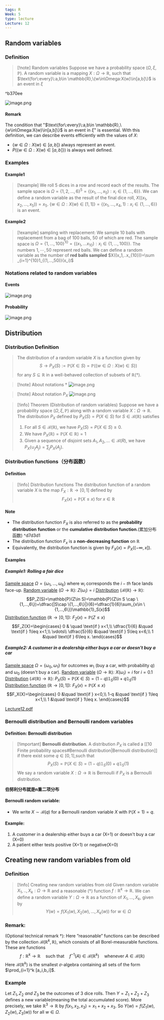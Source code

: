 ```yaml
---
tags: R
Week: 5
type: lecture
Lecture: 12
---
```

## Random variables
### Definition
>[!note] Random variables
>Suppose we have a probability space $(\Omega,\xi,\mathbb{P})$. A random variable is a mapping $X:\Omega\to \mathbb{R}$, such that
>$\text{for\:every}\:a,b\in \mathbb{R},\{w\in\Omega:X(w)\in[a,b]\}$ is an event in $\xi$

^b370ee


![image.png](https://cdn.nlark.com/yuque/0/2022/png/25489537/1666772384885-71b3a9ef-57c5-4586-87dd-e1a61c327655.png#averageHue=%23fafbf9&clientId=ud6e6e554-0a5b-4&crop=0&crop=0&crop=1&crop=1&from=paste&height=198&id=u296ea987&margin=%5Bobject%20Object%5D&name=image.png&originHeight=396&originWidth=956&originalType=binary&ratio=1&rotation=0&showTitle=false&size=181372&status=done&style=none&taskId=u604ea555-a075-40ab-a997-2933fafca29&title=&width=478)

#### Remark
The condition that "$\text{for\:every}\:a,b\in \mathbb{R},\{w\in\Omega:X(w)\in[a,b]\}$ is an event in $\xi$" is essential. 
With this definition, we can describe events efficiently with the values of $X$:
- $\{w\in\Omega:X(w)\in[a,b]\}$ always represent an event. 
- $P(\{w\in\Omega:X(w)\in[a,b]\})$ is always well defined.

### Examples
#### Example1
>[!example] We roll 5 dices in a row and record each of the results.
>The sample space is $\Omega=\{1,2,...,6\}^5=\{(x_1,...,x_5):x_i\in\{1,...,6\}\}$.
>We can define a random variable as the result of the final dice roll, $X((x_1,x_2,...,x_5))=x_5$.
>$\{w\in\Omega:X(w)\in[1,1]\}=\{(x_1,...,x_4,1):x_i\in \{1,...,6\}\}$ is an event.

#### Example2
>[!example] sampling with replacement: We sample 10 balls with replacement from a bag of 100 balls, 50 of which are red.
>The sample space is $\Omega=\{1,...,100\}^{10}=\{(x_1,...x_{10}):x_i\in\{1,...,100\}\}.$ The numbers $1,\cdots,50$ represent red balls.
>We can define a random variable as the number of **red balls sampled** $X((x_1,..x_{10}))=\sum _{i=1}^{10}1_{(1,...,50)}(x_i)$

### Notations related to random variables
#### Events
![image.png](https://cdn.nlark.com/yuque/0/2022/png/25489537/1666774623375-82da53c0-8138-4c4e-862d-aed3005d5871.png#averageHue=%23f1f1ef&clientId=ud6e6e554-0a5b-4&crop=0&crop=0&crop=1&crop=1&from=paste&height=141&id=ud637d307&margin=%5Bobject%20Object%5D&name=image.png&originHeight=282&originWidth=1246&originalType=binary&ratio=1&rotation=0&showTitle=false&size=276585&status=done&style=none&taskId=ue0dd8c2e-bec9-4444-a030-8f14dca2964&title=&width=623)
#### Probability
![image.png](https://cdn.nlark.com/yuque/0/2022/png/25489537/1666774604114-8dc1e3fa-64c3-418e-8f7e-cbcf3931fb5d.png#averageHue=%23f1f1f1&clientId=ud6e6e554-0a5b-4&crop=0&crop=0&crop=1&crop=1&from=paste&height=141&id=ua4098420&margin=%5Bobject%20Object%5D&name=image.png&originHeight=282&originWidth=1292&originalType=binary&ratio=1&rotation=0&showTitle=false&size=104010&status=done&style=none&taskId=u01bf3dff-102d-46b1-8085-d48c30cfb26&title=&width=646)
## Distribution
### Distribution Definition
>The distribution of a random variable $X$ is a function given by
>$$S\to P_X(S):=\mathbb{P}(X\in S)=\mathbb{P}(\{w\in\Omega:X(w)\in S\})$$
>for any $S\subseteq \mathbb{R}$ in a well-behaved collection of subsets of $\mathbb{R}(\dagger)$.

>[!note] About notations $\dagger$
![image.png](https://cdn.nlark.com/yuque/0/2022/png/25489537/1666775293863-a2e6fcf7-5eab-411d-b27b-2a843b1cb0b8.png#averageHue=%23e9e9e8&clientId=ud6e6e554-0a5b-4&crop=0&crop=0&crop=1&crop=1&from=paste&height=71&id=u64795a09&margin=%5Bobject%20Object%5D&name=image.png&originHeight=150&originWidth=1278&originalType=binary&ratio=1&rotation=0&showTitle=false&size=216330&status=done&style=none&taskId=ue03c8dee-876d-4c32-ab7c-7c1f30530b1&title=&width=603)

>[!note] About notation $P_X$
![image.png](https://cdn.nlark.com/yuque/0/2022/png/25489537/1666775499718-40f4f224-1d3d-46e7-a2d3-07683faac9a6.png#averageHue=%23ebebe9&clientId=ud6e6e554-0a5b-4&crop=0&crop=0&crop=1&crop=1&from=paste&height=69&id=u8e50eb47&margin=%5Bobject%20Object%5D&name=image.png&originHeight=138&originWidth=1188&originalType=binary&ratio=1&rotation=0&showTitle=false&size=169235&status=done&style=none&taskId=u240e1702-c53f-4df1-9dbd-d48704ceaa2&title=&width=594)

> [!info] Theorem (Distribution of random variables)
> Suppose we have a probability space $(\Omega, \xi, \mathbb{P})$ along with a random variable $X：\Omega \to \mathbb{R}$. The distribution $P_X$ defined by $P_X(S) = P(X \in S)$ for $S \in \mathcal{B}(\mathbb{R})$ satisfies
> 1. For all $S \in \mathcal{B}(\mathbb{R})$, we have $P_X(S)=P(X\in S)\geq 0$.
> 2. We have $P_X(\mathbb{R}) = \mathbb{P}(X \in \mathbb{R}) = 1$
> 3. Given a sequence of disjoint sets $A_1, A_2,…\in \mathcal{B}(R)$, we have $P_X(\cup _{j} A_j)= \sum _{j} P_{X}(A_j)$.


### Distribution functions（分布函数）
#### Definition
>[!info] Distribution functions
>The distribution function of a random variable $X$ is the map $F_X:\mathbb{R} \to [0,1]$ defined by
>$$F_X(x)=\mathbb{P}(X\leq x) \:\text{for} \:x\in \mathbb{R}$$

#### Note
- The distribution function $F_X$ is also referred to as the **probability distribution** **function** or the **cumulative distribution function**.(累加分布函数) ^d7d3d1
- The distribution function $F_x$ is a **non-decreasing function** on $\mathbb{R}$
- Equivalently, the distribution function is given by $F_X(x)=P_X((-\infty,x])$.

#### Examples
##### Example1: Rolling a fair dice
<u>Sample space</u> $\Omega=\{\omega_1,...,\omega_6\}$ where $w_i$ corresponds the $i-th$ face lands face-up.
<u>Random variable</u> $(\Omega\to \mathbb{R})$: $Z(\omega_i)=i$
<u>Distribution</u> $(\mathcal{B}(\mathbb{R})\to \mathbb{R})$: $$P_Z(S)=\mathbb{P}(Z\in S)=\mathbb{P}(Z\in S \cap \{1,...,6\})=\dfrac{|S\cap \{1,...,6\}|}{6}=\dfrac{1}{6}\sum_{x\in \{1,...,6\}}\mathbb{1}_S(x)$$
<u>Distribution function</u> $(\mathbb{R}\to [0,1])$: $F_Z(x)=\mathbb{P}(Z\leq x)$
$$F_Z(X)=\begin{cases}
0 & \quad \text{if } x<1,\\
\dfrac{1}{6} &\quad \text{if } 1\leq x<1,\\
\vdots\\
\dfrac{5}{6} &\quad \text{if } 5\leq x<6,\\
1 &\quad \text{if } 6\leq x.
\end{cases}$$

##### Example2: A customer in a dealership either buys a car or doesn't buy a car
<u>Sample space</u> $\Omega=\{\omega_0,\omega_1\}$ for outcomes $w_1$ (buy a car, with probability $q$) and $\omega_0$ (doesn't buy a car).
<u>Random variable</u>  $(\Omega\to \mathbb{R})$: $X(\omega_i)=i$ for $i=0.1$ 
<u>Distribution</u> $(\mathcal{B}(\mathbb{R})\to \mathbb{R})$: $P_X(S)=\mathbb{P}(X\in S)=(1-q)\mathbb{1}_S(0)+q\mathbb{1}_S(1)$
<u>Distribution function</u> $(\mathbb{R}\to [0,1])$: $F_X(x)=\mathbb{P}(X\leq x)$
$$F_X(X)=\begin{cases}
0 &\quad \text{if } x<0,\\
1-q &\quad \text{if } 1\leq x<1,\\
1 &\quad \text{if } 1\leq x.
\end{cases}$$


[Lecture12.pdf](https://www.yuque.com/attachments/yuque/0/2022/pdf/25489537/1666817875641-b8d66709-16fd-4fb3-823d-abf88138b75a.pdf)

### Bernoulli distribution and Bernoulli random variables

#### Definition: Bernoulli distribution 
>[!important] **Bernoulli distribution**. 
>A distribution $P_X$ is called a [[10 Finite probability spaces#Bernoulli distribution|Bernoulli distribution]] if there exist some $q\in [0,1]$,such that
>$$P_X(S)=\mathbb{P}(X\in S)=(1-q)\mathbb{1}_S(0)+q\mathbb{1}_S(1)$$
>We say a random variable $X:\Omega\to \mathbb{R}$ is Bernoulli if $P_X$ is a Bernoulli distribution.

**伯努利分布就是n重二项分布**

#### Bernoulli random variable:
- We write $X \sim \mathcal{B}(q)$ for a Bernoulli random variable $X$ with $\mathbb{P}(X=1)=q$.

#### Example:
1. A customer in a dealership either buys a car (X=1) or doesn't buy a car (X=0)
2. A patient either tests positive (X=1) or negative(X=0)

## Creating new random variables from old
### Definition
>[!info] Creating new random variables from old
>Given random variable $X_1,..,X_k:\Omega\to \mathbb{R}$ and a reasonable $(\dagger)$ function $f:\mathbb{R}^k\to \mathbb{R}$. We can define a random variable $Y:\Omega \to \mathbb{R}$ as a function of $X_1,...,X_k$, given by
>$$Y(w)=f(X_1(w),X_2(w),...,X_k(w))\:\text{for}\: w\in \Omega$$

### Remark: 

(Optional technical remark $\dagger$): Here ”reasonable” functions can be described by the collection $\mathcal{B}(\mathbb{R}^k,\mathbb{R})$, which consists of all Borel-measurable functions.
These are functions
$$f: \mathbb{R}^k\to \mathbb{R} \quad \text{such that} \quad f^{-1}(A) \in \mathcal{B}(\mathbb{R}^k) \quad \text{whenever } A\in \mathcal{B}(\mathbb{R})$$
Here $\mathcal{B}(\mathbb{R}^k)$ is the smallest $\sigma$-algebra containing all sets of the form $\prod_{i=1}^k [a_i,b_i]$.

### Example
Let $Z_1,Z_2\:and\:Z_3$ be the outcomes of 3 dice rolls. Then $Y=Z_1+Z_2+Z_3$ defines a new variable(meaning the total accumulated score).
More precisely, we take $\mathbb{R}^3\to \mathbb{R}$ by $f(x_1,x_2,x_3)=x_1+x_2+x_3$. So $Y(w)=f(Z_1(w),Z_2(w),Z_3(w))$ for all $w\in \Omega$.





